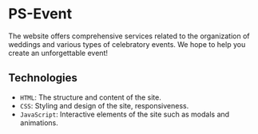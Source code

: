 # PS-Event

The website offers comprehensive services related to the organization of weddings and various types of celebratory events. We hope to help you create an unforgettable event!

## Technologies

- `HTML`: The structure and content of the site.
- `CSS`: Styling and design of the site, responsiveness.
- `JavaScript`: Interactive elements of the site such as modals and animations.